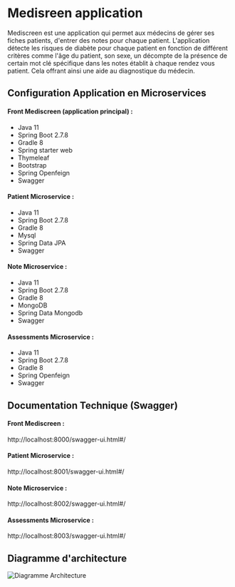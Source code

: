 # Medisreen application 

Mediscreen est une application qui permet aux médecins de gérer ses fiches patients, d'entrer des notes pour chaque patient. L'application détecte les risques de diabète pour chaque patient en fonction de différent critères comme   l'âge du patient, son sexe, un décompte de la présence de certain mot clé spécifique dans les notes établit à chaque rendez vous patient. Cela offrant ainsi une aide au diagnostique du médecin.

## Configuration Application en Microservices

#### Front Mediscreen (application principal) :

- Java 11
- Spring Boot 2.7.8
- Gradle 8
- Spring starter web
- Thymeleaf
- Bootstrap
- Spring Openfeign
- Swagger

#### Patient Microservice :

- Java 11
- Spring Boot 2.7.8
- Gradle 8
- Mysql
- Spring Data JPA
- Swagger

#### Note Microservice :

- Java 11
- Spring Boot 2.7.8
- Gradle 8
- MongoDB
- Spring Data Mongodb
- Swagger

#### Assessments Microservice :

- Java 11
- Spring Boot 2.7.8
- Gradle 8
- Spring Openfeign
- Swagger

## Documentation Technique (Swagger)

#### Front Mediscreen :

http://localhost:8000/swagger-ui.html#/

#### Patient Microservice :

http://localhost:8001/swagger-ui.html#/

#### Note Microservice :

http://localhost:8002/swagger-ui.html#/

#### Assessments Microservice : 

http://localhost:8003/swagger-ui.html#/

## Diagramme d'architecture

![Diagramme Architecture](https://user-images.githubusercontent.com/24941159/219952386-a7b4f39a-0d16-4849-b642-2574ef629dd2.png)